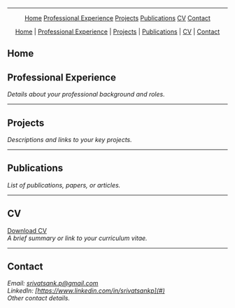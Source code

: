 <!-- <div align="center">

<a href="#home">Home</a> |
<a href="#professional-experience">Professional Experience</a> |
<a href="#projects">Projects</a> |
<a href="#publications">Publications</a> |
<a href="#cv">CV</a> |
<a href="#contact">Contact</a>

</div> -->

---

<!-- ## <a name="home"></a>Home
Welcome to my GitHub page! Explore my work, experience, and publications.

Below is a sample structure for a multi-page website using Markdown and [Jekyll](https://jekyllrb.com/) (or similar static site generators). Each tab links to a separate Markdown file representing a page. Replace the `$SELECTION_PLACEHOLDER$` section with the following:

---

## Website Navigation

This site is organized into separate pages for each section. Click the links below to visit each page:
[Home](README.md)
[Professional Experience](pages/professional-experience.md)
[Projects](pages/projects.md)
[Publications](pages/publications.md)
[CV](pages/cv.md)
[Contact](contact.md)

---

**Instructions:**  
- Create individual Markdown files (`home.md`, `professional-experience.md`, etc.) in your repository.
- Copy the relevant content from each section into its respective file.
- Update navigation links in each file to point to the other pages for seamless browsing.

---

*Example navigation for each page:*

```markdown -->
<div align="center">

[Home](README.md)
[Professional Experience](pages/professional-experience.md)
[Projects](pages/projects.md)
[Publications](pages/publications.md)
[CV](pages/cv.md)
[Contact](contact.md)

</div>
<div align="center">

<a href="README.md">Home</a> |
<a href="pages/professional-experience.md">Professional Experience</a> |
<a href="pages/projects.md">Projects</a> |
<a href="pages/publications.md">Publications</a> |
<a href="pages/cv.md">CV</a> |
<a href="README.md">Contact</a>

</div>

## <a name="home"></a>Home



## <a name="professional-experience"></a>Professional Experience
*Details about your professional background and roles.*

---

## <a name="projects"></a>Projects
*Descriptions and links to your key projects.*

---

## <a name="publications"></a>Publications
*List of publications, papers, or articles.*

---

## <a name="cv"></a>CV
[Download CV](#)  
*A brief summary or link to your curriculum vitae.*

---

## <a name="contact"></a>Contact
*Email: srivatsank.p@gmail.com*  
*LinkedIn: [https://www.linkedin.com/in/srivatsankp](#)*  
*Other contact details.*
